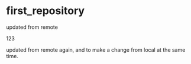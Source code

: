 # first_repository

updated from remote

123

updated from remote again, and to make a change from local at the same time.
